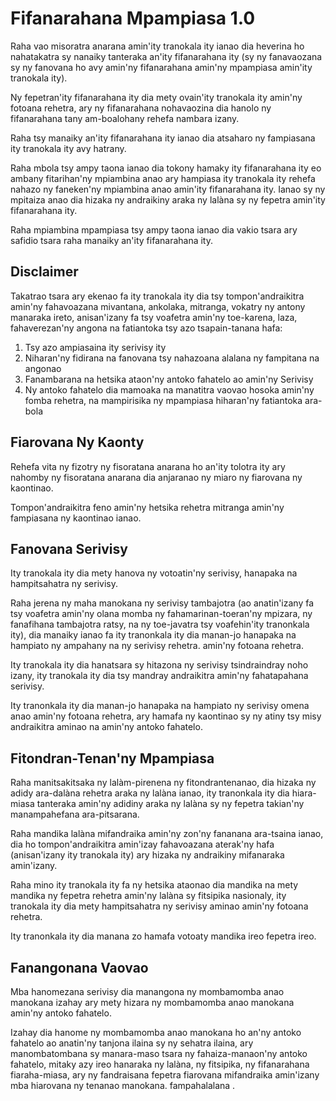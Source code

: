 # Fifanarahana Mpampiasa 1.0

Raha vao misoratra anarana amin'ity tranokala ity ianao dia heverina ho nahatakatra sy nanaiky tanteraka an'ity fifanarahana ity (sy ny fanavaozana sy ny fanovana ho avy amin'ny fifanarahana amin'ny mpampiasa amin'ity tranokala ity).

Ny fepetran'ity fifanarahana ity dia mety ovain'ity tranokala ity amin'ny fotoana rehetra, ary ny fifanarahana nohavaozina dia hanolo ny fifanarahana tany am-boalohany rehefa nambara izany.

Raha tsy manaiky an'ity fifanarahana ity ianao dia atsaharo ny fampiasana ity tranokala ity avy hatrany.

Raha mbola tsy ampy taona ianao dia tokony hamaky ity fifanarahana ity eo ambany fitarihan'ny mpiambina anao ary hampiasa ity tranokala ity rehefa nahazo ny faneken'ny mpiambina anao amin'ity fifanarahana ity. Ianao sy ny mpitaiza anao dia hizaka ny andraikiny araka ny lalàna sy ny fepetra amin'ity fifanarahana ity.

Raha mpiambina mpampiasa tsy ampy taona ianao dia vakio tsara ary safidio tsara raha manaiky an'ity fifanarahana ity.

## Disclaimer

Takatrao tsara ary ekenao fa ity tranokala ity dia tsy tompon'andraikitra amin'ny fahavoazana mivantana, ankolaka, mitranga, vokatry ny antony manaraka ireto, anisan'izany fa tsy voafetra amin'ny toe-karena, laza, fahaverezan'ny angona na fatiantoka tsy azo tsapain-tanana hafa:

1. Tsy azo ampiasaina ity serivisy ity
1. Niharan'ny fidirana na fanovana tsy nahazoana alalana ny fampitana na angonao
1. Fanambarana na hetsika ataon'ny antoko fahatelo ao amin'ny Serivisy
1. Ny antoko fahatelo dia mamoaka na manatitra vaovao hosoka amin'ny fomba rehetra, na mampirisika ny mpampiasa hiharan'ny fatiantoka ara-bola

## Fiarovana Ny Kaonty

Rehefa vita ny fizotry ny fisoratana anarana ho an'ity tolotra ity ary nahomby ny fisoratana anarana dia anjaranao ny miaro ny fiarovana ny kaontinao.

Tompon'andraikitra feno amin'ny hetsika rehetra mitranga amin'ny fampiasana ny kaontinao ianao.

## Fanovana Serivisy

Ity tranokala ity dia mety hanova ny votoatin'ny serivisy, hanapaka na hampitsahatra ny serivisy.

Raha jerena ny maha manokana ny serivisy tambajotra (ao anatin'izany fa tsy voafetra amin'ny olana momba ny fahamarinan-toeran'ny mpizara, ny fanafihana tambajotra ratsy, na ny toe-javatra tsy voafehin'ity tranonkala ity), dia manaiky ianao fa ity tranonkala ity dia manan-jo hanapaka na hampiato ny ampahany na ny serivisy rehetra. amin'ny fotoana rehetra.

Ity tranokala ity dia hanatsara sy hitazona ny serivisy tsindraindray noho izany, ity tranokala ity dia tsy mandray andraikitra amin'ny fahatapahana serivisy.

Ity tranonkala ity dia manan-jo hanapaka na hampiato ny serivisy omena anao amin'ny fotoana rehetra, ary hamafa ny kaontinao sy ny atiny tsy misy andraikitra aminao na amin'ny antoko fahatelo.

## Fitondran-Tenan'ny Mpampiasa

Raha manitsakitsaka ny lalàm-pirenena ny fitondrantenanao, dia hizaka ny adidy ara-dalàna rehetra araka ny lalàna ianao, ity tranonkala ity dia hiara-miasa tanteraka amin'ny adidiny araka ny lalàna sy ny fepetra takian'ny manampahefana ara-pitsarana.

Raha mandika lalàna mifandraika amin'ny zon'ny fananana ara-tsaina ianao, dia ho tompon'andraikitra amin'izay fahavoazana aterak'ny hafa (anisan'izany ity tranokala ity) ary hizaka ny andraikiny mifanaraka amin'izany.

Raha mino ity tranokala ity fa ny hetsika ataonao dia mandika na mety mandika ny fepetra rehetra amin'ny lalàna sy fitsipika nasionaly, ity tranokala ity dia mety hampitsahatra ny serivisy aminao amin'ny fotoana rehetra.

Ity tranonkala ity dia manana zo hamafa votoaty mandika ireo fepetra ireo.

## Fanangonana Vaovao

Mba hanomezana serivisy dia manangona ny mombamomba anao manokana izahay ary mety hizara ny mombamomba anao manokana amin'ny antoko fahatelo.

Izahay dia hanome ny mombamomba anao manokana ho an'ny antoko fahatelo ao anatin'ny tanjona ilaina sy ny sehatra ilaina, ary manombatombana sy manara-maso tsara ny fahaiza-manaon'ny antoko fahatelo, mitaky azy ireo hanaraka ny lalàna, ny fitsipika, ny fifanarahana fiaraha-miasa, ary ny fandraisana fepetra fiarovana mifandraika amin'izany mba hiarovana ny tenanao manokana. fampahalalana .